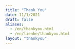 ```yaml
---
title: "Thank You"
date: 11/1/2021
draft: false
aliases:
  - /en/thankyou.html
  - /en/lienhe/thankyou.html
layout: "thankyou"
---
```


